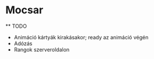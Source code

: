 Mocsar
======

** TODO

* Animáció kártyák kirakásakor; ready az animáció végén
* Adózás
* Rangok szerveroldalon